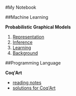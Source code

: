 #My Notebook

##Machine Learning

**Probabilistic Graphical Models**
  1. [Representation](ML/PGM_1_Representation.md)
  2. [Inference](ML/PGM_2_Inference.md)
  3. [Learning](ML/PGM_3_Learning.md)
  4. [Background](ML/PGM_A_Background.md)

##Programming Language

**Coq'Art**
  * [reading notes](PL/coq_art_note.md)
  * [solutions for Coq'Art](PL/coq_art_exercise.md)
